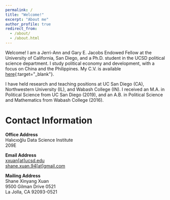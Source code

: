 ```yaml
---
permalink: /
title: "Welcome!"
excerpt: "About me"
author_profile: true
redirect_from: 
  - /about/
  - /about.html
---
```


Welcome! I am a Jerri-Ann and Gary E. Jacobs Endowed Fellow at the University of California, San Diego, and a Ph.D. student in the UCSD political science department. I study political economy and development, with a focus on China and the Philippines. My C.V. is available [here](../files/xuan-cv2020.pdf "cv"){:target="_blank"}.  

I have held research and teaching positions at UC San Diego (CA), Northwestern University (IL), and Wabash College (IN). I received an M.A. in Political Science from UC San Diego (2019), and an A.B. in Political Science and Mathematics from Wabash College (2016). 

Contact Information
======
__Office Address__  
Halıcıoğlu Data Science Institute  
209E  

__Email Address__  
[xxuan[at]ucsd.edu](mailto:shane.xuan.94@gmail.com)  
[shane.xuan.94[at]gmail.com](mailto:shane.xuan.94@gmail.com)  

__Mailing Address__  
Shane Xinyang Xuan  
9500 Gilman Drive 0521  
La Jolla, CA 92093-0521  
